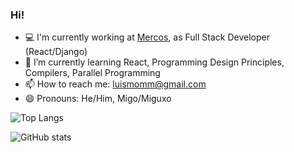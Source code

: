 ### Hi!

- :computer: I'm currently working at [Mercos](mercos.com), as Full Stack Developer (React/Django)
- 🌱 I’m currently learning React, Programming Design Principles, Compilers, Parallel Programming
- 📫 How to reach me: luismomm@gmail.com
- 😄 Pronouns: He/Him, Migo/Miguxo

![Top Langs](https://github-readme-stats.vercel.app/api/top-langs/?username=luismomm2110&theme=tokyonight&?includeForks=true)

![GitHub stats](https://github-readme-stats.vercel.app/api?username=luismomm2110&show_icons=true&theme=tokyonight)


